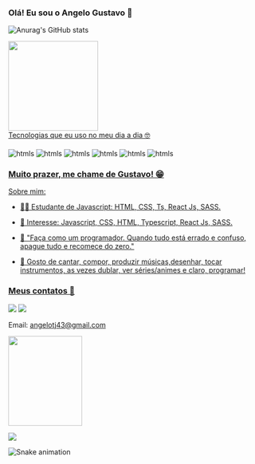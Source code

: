 ### Olá! Eu sou o Angelo Gustavo 🤙 


![Anurag's GitHub stats](https://github-readme-stats.vercel.app/api?username=SouAngelo&show_icons=true&theme=dracula)



<div>
  <a href="https://github.com/SouAngelo">

  <img height="180em" src="https://github-readme-stats.vercel.app/api/top-langs/?username=SouAngelo&layout=compact&langs_count=7&theme=dracula"/>
</div

### Tecnologias que eu uso no meu dia a dia 🤓

<div style='display: inline-block'><br/>
<img align='center' alt='htmls' src='https://img.shields.io/badge/HTML5-E34F26?style=for-the-badge&logo=html5&logoColor=white'>
<img align='center' alt='htmls' src='https://img.shields.io/badge/CSS3-1572B6?style=for-the-badge&logo=css3&logoColor=white'>
<img align='center' alt='htmls' src='https://img.shields.io/badge/JavaScript-F7DF1E?style=for-the-badge&logo=javascript&logoColor=black'>
 <img align='center' alt='htmls' src='https://img.shields.io/badge/TypeScript-007ACC?style=for-the-badge&logo=typescript&logoColor=white'>
 <img align='center' alt='htmls' src='https://img.shields.io/badge/React-20232A?style=for-the-badge&logo=react&logoColor=61DAFB'>
 <img align='center' alt='htmls' src='https://img.shields.io/badge/Sass-CC6699?style=for-the-badge&logo=sass&logoColor=white'>
</div><br/>

### Muito prazer, me chame de Gustavo! 😁

Sobre mim:

- 👨‍🎓 
Estudante de Javascript: HTML, CSS, Ts, React Js, SASS.

- 🔰 Interesse: Javascript, CSS, HTML, Typescript, React Js, SASS. 

- 🤖 "Faça como um programador. Quando tudo está errado e confuso, apague tudo e recomece do zero."

- 🎵 Gosto de cantar, compor, produzir músicas,desenhar, tocar instrumentos, as vezes dublar, ver séries/animes e claro, programar! 

### Meus contatos 📱 <br/>
<a href="https://www.linkedin.com/in/souangelogustavo/"><img src="https://img.shields.io/badge/LinkedIn-0077B5?style=for-the-badge&logo=linkedin&logoColor=white"></a>
<a href='https://www.instagram.com/hirotoofc/'><img src='https://img.shields.io/badge/Instagram-E4405F?style=for-the-badge&logo=instagram&logoColor=white'></a>

Email: angelotj43@gmail.com

<img align="center" width="148" height="180" src="https://media1.tenor.com/images/68e8337fb4eb7e40645d832c64762a8b/tenor.gif?itemid=19443613">
</div>
 <br>

![](https://komarev.com/ghpvc/?username=your-github-SouAngelo)
 
 
  ![Snake animation](https://github.com/SouAngelo/SouAngelo/blob/output/github-contribution-grid-snake.svg)
 
</div>

